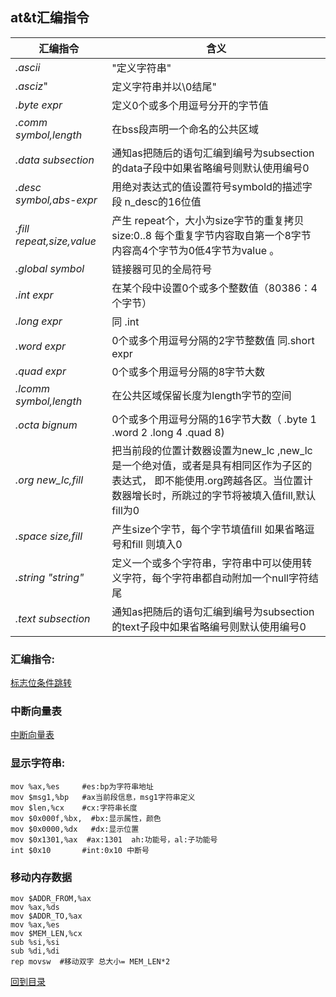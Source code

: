 ## at&t汇编指令
汇编指令|含义
---|---
*.ascii*|"定义字符串"
*.asciz*"|定义字符串并以\0结尾"
*.byte expr*|定义0个或多个用逗号分开的字节值
*.comm symbol,length*|在bss段声明一个命名的公共区域
*.data subsection*|通知as把随后的语句汇编到编号为subsection的data子段中如果省略编号则默认使用编号0
*.desc symbol,abs-expr*|用绝对表达式的值设置符号symbold的描述字段 n_desc的16位值
*.fill repeat,size,value*|产生 repeat个，大小为size字节的重复拷贝 size:0..8 每个重复字节内容取自第一个8字节内容高4个字节为0低4字节为value 。
*.global symbol*|链接器可见的全局符号
*.int expr*|在某个段中设置0个或多个整数值（80386：4个字节）
*.long expr*|同 .int
*.word expr*|0个或多个用逗号分隔的2字节整数值 同.short expr
*.quad expr*|0个或多个用逗号分隔的8字节大数
*.lcomm symbol,length*|在公共区域保留长度为length字节的空间
*.octa bignum*|0个或多个用逗号分隔的16字节大数（ .byte 1 .word 2 .long 4 .quad 8)
*.org new_lc,fill*|把当前段的位置计数器设置为new_lc ,new_lc是一个绝对值，或者是具有相同区作为子区的表达式， 即不能使用.org跨越各区。当位置计数器增长时，所跳过的字节将被填入值fill,默认fill为0
*.space size,fill*|产生size个字节，每个字节填值fill 如果省略逗号和fill 则填入0
*.string "string"*|定义一个或多个字符串，字符串中可以使用转义字符，每个字符串都自动附加一个null字符结尾
*.text subsection*|通知as把随后的语句汇编到编号为subsection的text子段中如果省略编号则默认使用编号0
### 汇编指令:   
[标志位条件跳转](eflags.reg.md/)    

### 中断向量表
[中断向量表](int中断.md) 
### 显示字符串:          
```
mov %ax,%es     #es:bp为字符串地址
mov $msg1,%bp   #ax当前段信息，msg1字符串定义
mov $len,%cx    #cx:字符串长度
mov $0x000f,%bx,  #bx:显示属性，颜色
mov $0x0000,%dx   #dx:显示位置
mov $0x1301,%ax  #ax:1301  ah:功能号，al:子功能号
int $0x10       #int:0x10 中断号
```

### 移动内存数据
```
mov $ADDR_FROM,%ax 
mov %ax,%ds
mov $ADDR_TO,%ax
mov %ax,%es
mov $MEM_LEN,%cx
sub %si,%si
sub %di,%di
rep movsw  #移动双字 总大小= MEM_LEN*2
```

[回到目录](index.md)
